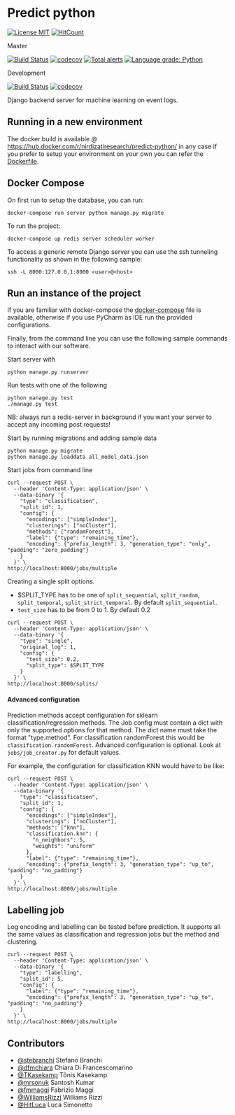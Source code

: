 # Predict python

[![License MIT](https://img.shields.io/badge/license-MIT-blue.svg)](https://opensource.org/licenses/MIT)
[![HitCount](http://hits.dwyl.io/nirdizati-research/predict-python.svg)](http://hits.dwyl.io/nirdizati-research/predict-python)

Master

[![Build Status](https://travis-ci.org/nirdizati-research/predict-python.svg?branch=master)](https://travis-ci.org/nirdizati-research/predict-python)
[![codecov](https://codecov.io/gh/nirdizati-research/predict-python/branch/master/graph/badge.svg)](https://codecov.io/gh/nirdizati-research/predict-python)
[![Total alerts](https://img.shields.io/lgtm/alerts/g/nirdizati-research/predict-python.svg?logo=lgtm&logoWidth=18)](https://lgtm.com/projects/g/nirdizati-research/predict-python/alerts/)
[![Language grade: Python](https://img.shields.io/lgtm/grade/python/g/nirdizati-research/predict-python.svg?logo=lgtm&logoWidth=18)](https://lgtm.com/projects/g/nirdizati-research/predict-python/context:python)

Development

[![Build Status](https://travis-ci.org/nirdizati-research/predict-python.svg?branch=development)](https://travis-ci.org/nirdizati-research/predict-python)
[![codecov](https://codecov.io/gh/nirdizati-research/predict-python/branch/development/graph/badge.svg)](https://codecov.io/gh/nirdizati-research/predict-python)


Django backend server for machine learning on event logs.

## Running in a new environment
The docker build is available @ https://hub.docker.com/r/nirdizatiresearch/predict-python/ in any case if you prefer to setup your environment on your own you can refer the [Dockerfile](Dockerfile).

## Docker Compose

On first run to setup the database, you can run:
```commandline
docker-compose run server python manage.py migrate
```

To run the project:
```commandline
docker-compose up redis server scheduler worker
```

To access a generic remote Django server you can use the ssh tunneling functionality as shown in the following sample:
```commandline
ssh -L 8000:127.0.0.1:8000 <user>@<host>
```

## Run an instance of the project
If you are familiar with docker-compose the [docker-compose](docker-compose.yml) file is available, otherwise if you use PyCharm as IDE run the provided configurations.

Finally, from the command line you can use the following sample commands to interact with our software.

Start server with
```commandline
python manage.py runserver
```

Run tests with one of the following
```commandline
python manage.py test
./manage.py test
```

NB: always run a redis-server in background if you want your server to accept any incoming post requests!

Start by running migrations and adding sample data
```commandline
python manage.py migrate
python manage.py loaddata all_model_data.json
```

Start jobs from command line
```commandline
curl --request POST \
  --header 'Content-Type: application/json' \
  --data-binary '{
    "type": "classification",
    "split_id": 1,
    "config": {
      "encodings": ["simpleIndex"],
      "clusterings": ["noCluster"],
      "methods": ["randomForest"],
      "label": {"type": "remaining_time"},
      "encoding": {"prefix_length": 3, "generation_type": "only", "padding": "zero_padding"}
    }
  }' \
http://localhost:8000/jobs/multiple
```

Creating a single split options.

* $SPLIT_TYPE has to be one of `split_sequential`, `split_random`, `split_temporal`, `split_strict_temporal`. By default `split_sequential`.
* `test_size` has to be from 0 to 1. By default 0.2
```commandline
curl --request POST \
  --header 'Content-Type: application/json' \
  --data-binary '{
    "type": "single",
    "original_log": 1, 
    "config": {
      "test_size": 0.2,
      "split_type": $SPLIT_TYPE
    }
  }' \
http://localhost:8000/splits/
```

#### Advanced configuration

Prediction methods accept configuration for sklearn classification/regression methods. 
The Job config must contain a dict with only the supported options for that method. 
The dict name must take the format "type.method". For classification randomForest this would be `classification.randomForest`.
Advanced configuration is optional. Look at `jobs/job_creator.py` for default values.

For example, the configuration for classification KNN would have to be like:

```commandline
curl --request POST \
  --header 'Content-Type: application/json' \
  --data-binary '{
    "type": "classification",
    "split_id": 1,
    "config": {
      "encodings": ["simpleIndex"],
      "clusterings": ["noCluster"],
      "methods": ["knn"],
      "classification.knn": {
        "n_neighbors": 5,
        "weights": "uniform"
      },
      "label": {"type": "remaining_time"},
      "encoding": {"prefix_length": 3, "generation_type": "up_to", "padding": "no_padding"}
    }
  }' \
http://localhost:8000/jobs/multiple
```

## Labelling job
Log encoding and labelling can be tested before prediction. It supports all the same values as classification and 
regression jobs but the method and clustering.

```commandline
curl --request POST \
  --header 'Content-Type: application/json' \
  --data-binary '{
    "type": "labelling",
    "split_id": 5,
    "config": {
      "label": {"type": "remaining_time"},
      "encoding": {"prefix_length": 3, "generation_type": "up_to", "padding": "no_padding"}
    }
  }' \
http://localhost:8000/jobs/multiple
```

## Contributors
- [@stebranchi](https://github.com/stebranchi) Stefano Branchi
- [@dfmchiara](https://github.com/dfmchiara) Chiara Di Francescomarino 
- [@TKasekamp](https://github.com/TKasekamp) Tõnis Kasekamp 
- [@mrsonuk](https://github.com/mrsonuk) Santosh Kumar
- [@fmmaggi](https://github.com/fmmaggi) Fabrizio Maggi
- [@WilliamsRizzi](https://github.com/WilliamsRizzi) Williams Rizzi
- [@HitLuca](https://github.com/HitLuca) Luca Simonetto
